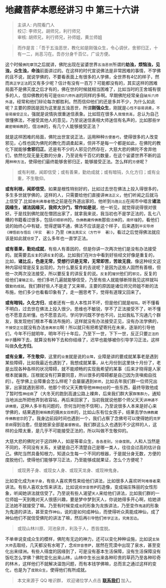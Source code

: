 # 地藏菩萨本愿经讲习 中 第三十六讲

> 主讲人: 内院看门人 <br />
> 校订: 李师兄，胡师兄，利行师兄 <br />
> 审核: 胡师兄，利行师兄，孙师姐，黄兰师姐 <br />

> 而作是言：「吾于五浊恶世，教化如是刚强众生，令心调伏，舍邪归正，十有一二，尚恶习在。吾亦分身千百亿，广设方便。

这个时候`佛陀摩顶`之后就讲，佛陀出现在娑婆世界`五浊恶世`所谓的**劫浊，烦恼浊，见浊，众生浊，命浊**前面讲过的。在这样的时代宣说佛法是非常困难的事情，不学佛的且不说，就说学佛的，不要看表面上有很多的人学佛，全世界有4亿的样子，然而`真正学正法`的又有多少呢？估计有没有一百万？可能都没有的，其实这样的困难局面不是佛灭度之后才有的，佛在世的时候就相当困难了，比如当时的王舍城有很多的人，信仰佛教的有可是`信仰六师外道`的同样的多啊。早期佛陀经常亲自`破斥六师外道`，经常和他们辩论每次都胜利。然而信仰他们的还是多并不少，为什么如此呢？主要的原因是因为这里是五浊恶世，所谓**刚强众生**，刚就是`心性不容易调柔`，`不容易接受正见`，强就是说情执很重迷信表象。比如现在很多人`我慢贡高`，总认为自己很懂佛法，不接受其他人的意见，乃至说迷信表相大师迷信有名声的，比如那些`学藏密喇嘛教`的，信`活佛`的，有几个人能够接受正法？

就是这样困难的局面，佛陀出世宣说正法，运用种种`方便善巧`，使得很多的人改变邪见，心性也因为佛陀的教化而调柔起来，但并不是每一个都是如此，在佛陀的教化下就能够**舍邪归正**。还是有不少的人邪见仍然存在，大慈大悲的佛陀不舍弃他们，依然化现无量无数的分身，乃至说有千百亿的数量，在这个娑婆世界不断的运用`种种方法`，使得他们最终能够舍邪归正，能够接受正法。怎么样的`方便`呢？
  
> 或有利根，闻即信受；或有善果，勤劝成就；或有暗钝，久化方归；或有业重，不生敬仰。

**或有利根，闻即信受**。如果是根性特别好的，比如过去世在佛法上投入得很多的，多生多世就学佛的，这样的人，只需要给他们直接讲`佛法正义`，他们听闻之后就马上信受了.比如`舍利弗尊者`他之前是在外道出家的，他听到`马胜比丘`在闹市中唱言**诸法因缘生，诸法因缘灭，我师大沙门，常作如是说**，他一听见，就觉得说得很对很好。于是找到佛陀就在僧团出家了，就拿我来说，我当初也不是学正法的，乱七八糟的书籍看过很多，包括`印顺邪师`的，`伪佛教藏传佛教`那些`活佛`的，`南怀瑾`的，看他们说的始终心中有疑，觉得逻辑不通，佛法不应该是这个样子，后来遇到`平实导师` `《禅悟前与悟后（平实  著）》`乃至`《佛法真实义（方竹平  著）》`，看过之后觉得佛法就应该是如此就`信受`了，这么多年也一直学正法。

**或有善果，勤劝成就**，有些人有善因的，但是你讲一次两次他们是没有办法接受的。就需要去`反复`的讲`反复`的说。比如我们在`阿含`中看到好些经文好像是重复的，比如，**诸比丘，色是无常，受想行识是无常，无常即苦，苦故无我**，像这种经文这种内容经常是反复出现的，为什么要反复的去说呢？是因为这些人固然有善根，但他一次两次没法接受，所以要反复的讲反复的说。`反复`的`摧伏`他们的`邪见`，反复的给他们`灌输正见`，他们多听几遍就能够信受，乃至有些人就能够断除我见这样就叫做`勤劝成就`。我们群好些人不是走了又来嘛，主要的原因是诸位师兄师姐不断的法布施，他们多少也看看印象有了，走一圈思考下，觉得有道理又回来了。

**或有暗钝，久化方归**，或者还有一些人本性并不坏，但是他们就是`暗钝`，听不懂看不明白，过去世在佛法上投入很少。思维也不敏锐，学不了正法接受不了，听不懂也不愿意去听懂。也不愿意去问，学问学问既不学也不问，比如我私下沟通几个群友，我发现他们根本不看法布施的，这样就没有办法接受正见，没有办法学佛的，`不接受正见`就没有办法`舍离邪见`啊！所以就只有把希望寄托在未来，逐渐的引导他们，今年不行就明年，明年不行十年后，乃至下一世，下下一世，反正只要`正法的种子`播种下去，就算没有种下去和你结缘了，迟早也能够被你引导学习正法，这样叫做**久化方归**。

**或有业重，不生敬仰**，这里的`业重`就是说的`业障`，业障是讲的要成就某事老是遇到某些障碍，比如我最近也遇到了，我想成就某事，从七月份到这里快十月份了，老是出现各种各样的状况障碍，就不能顺畅的实现我希望的某事（后来才晓得是人家根本就骗我，压根就没有打算要同意，所以很多的障碍都是自己因为贪嗔痴自找的）。在学佛上业障重会怎么样呢？会屡屡遇到`邪师`，比如去年我们群一位师兄出家，出家就遇到邪师，他那个师父天天教导他`神神经经`的一些东西，最终导致他成了暂时性`神经病`了（大冬天的跑到高速公路上裸奔，后来我们群大家`群策群力`，通知当地派出所把他弄到收容站，再后来回家了，当初我就说他那个师父天天`讲神通不讲佛理`，这种人多半有问题的，奈何当时他不信啊）。乃至说很多人本来是好心来学佛的，结果遇到`喇嘛教`的搞`男女双修`的，比如山东有位女孩子，结果去学`伪佛教藏传佛教密宗`的了。我身边前段时间也遇到一个，我们占察了念佛号可以使得她的`克罗恩病`得到治愈，但是她家全部是`基督教徒`。我们群这么久也遇到不少这样的人，这样的业障太重，是几乎不可能接受正法的，所以叫做不生敬仰的。

大慈大悲的佛陀对于这四种人，如是等辈众生，`各各差别`，`分身度脱`。人和人当然是不同的，不同没有关系，关键是自己不清楚自己是哪一类人，往往会过高的估计自己。佛陀当然具备知根力，知道众生每一个不同的根器，于是就分身无数，方便的度脱他们，使得他们能够学习正法，乃至能够成就果证，怎么个方便呢？

> 或现男子身、或现女人身、或现天龙身、或现神鬼身。

比如变化成为`男子身`，有些人喜欢男性来给他们讲法，比如很多人喜欢听`阿难尊者`来讲法。有些人喜欢女性来讲法，比如说`观世音菩萨`的造像，变成端庄殊丽的女性形象，听闻她讲法就信受了。乃至说有些人渴望`天人`来给他们讲法，比如我们群的一位师姐一天到晚对天人很感兴趣，要是梦中梦到天人，你说她得多开心啊，给她讲正法她不就接受了嘛。乃至有时候变成`龙`的形象为龙族讲法，乃至变作`鬼道`的形象为鬼道的讲法，甚至变作`神仙`，说的是如何成神仙，而使得听众真能成神仙，成了神仙他们不就信受佛陀的讲法了嘛，然后再`引导`他们`修学正法`，`究竟苦边`。

> 或现山林川原、河池泉井，利及于人，悉皆度脱。

不单单说变成众生的模样，佛陀有无边的神力，还可以变化种种设施，比如说`玄奘大师`去取经，几天都没有水喝了，念`观世音菩萨`，居然在荒漠中出现了泉水，甚至变化出来绿洲。有些人得度的因缘到了，可是没有基本生活保障，没有生活保障没有饭吃怎么学佛？佛陀变化出来山林，山林中生长出来各种珍贵的草药乃至各种珍奇的林木，这样他们不就解决温饱问题，而有本钱学佛嘛，总而言之通过这样的变化，也是为了`度脱众生`，使得他们有所成就。

> 本文来源于 QQ 唯识群， 欢迎诸位学人点击 **[联系我们](https://mp.weixin.qq.com/s/lZCfWjmLjgNR165Tx4_bCQ)** 加入。
